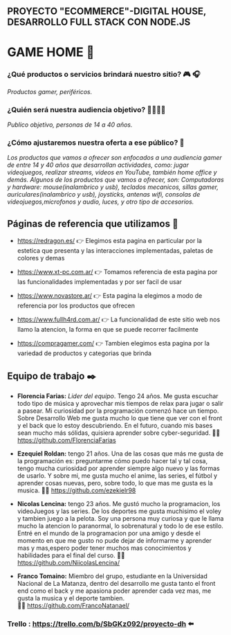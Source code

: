 ## PROYECTO "ECOMMERCE"-DIGITAL HOUSE, DESARROLLO FULL STACK CON NODE.JS

# GAME HOME 🚀

### **¿Qué productos o servicios brindará nuestro sitio?** :video_game: 	:headphones:
  *Productos gamer, periféricos.*


### **¿Quién será nuestra audiencia objetivo?** :family_man_man_boy_boy:
  *Publico objetivo, personas de 14 a 40 años.*


### **¿Cómo ajustaremos nuestra oferta a ese público?** 🤔

*Los productos que vamos a ofrecer son enfocados a una audiencia gamer de entre 14 y 40 años que desarrollan actividades, como: 
jugar videojuegos, realizar streams, videos en YouTube, también home office y demás. Algunos de los productos que vamos a ofrecer, son: 
  Computadoras y hardware: mouse(inalambrico y usb), teclados mecanicos, sillas gamer, auriculares(inalambrico y usb), joysticks, antenas wifi, consolas de videojuegos,microfonos y audio, luces, y otro tipo de accesorios.*
  
  
  

## **Páginas de referencia que utilizamos** :file_folder:

* https://redragon.es/ 👉 Elegimos esta pagina en particular por la estetica que presenta y las interacciones implementadas, paletas de colores y demas

* https://www.xt-pc.com.ar/ 👉 Tomamos referencia de esta pagina por las funcionalidades implementadas y por ser facil de usar

* https://www.novastore.ar/ 👉 Esta pagina la elegimos a modo de referencia por los productos que ofrecen

* https://www.fullh4rd.com.ar/ 👉 La funcionalidad de este sitio web nos llamo la atencion, la forma en que se puede recorrer facilmente

* https://compragamer.com/ 👉 Tambien elegimos esta pagina por la variedad de productos y categorias que brinda

## Equipo de trabajo ✒️

- **Florencia Farias:**
*Lider del equipo*. Tengo 24 años. Me gusta escuchar todo tipo de música y aprovechar mis tiempos de relax para jugar o salir a pasear. Mi curiosidad por la programación comenzó hace un tiempo. Sobre Desarrollo Web me gusta mucho lo que tiene que ver con el front y el back que lo estoy descubriendo. En el futuro, cuando mis bases sean mucho más sólidas, quisiera aprender sobre cyber-seguridad. 
 :man_technologist: https://github.com/FlorenciaFarias


- **Ezequiel Roldan:** 
tengo 21 años. Una de las cosas  que más  me gusta de la programación es: preguntarme cómo puedo hacer tal y tal cosa, tengo mucha curiosidad por aprender siempre  algo nuevo y las formas de usarlo. Y sobre mi, me gusta mucho el anime, las series, el fútbol y aprender cosas nuevas, pero, sobre  todo, lo que mas me gusta es la musica. 
 :man_technologist: https://github.com/ezekielr98


- **Nicolas Lencina:** tengo 23 años. Me gustó mucho la programacion, los videoJuegos y las series. De los deportes me gusta muchisimo el voley y tambien juego a la pelota. Soy una persona muy curiosa  y que le llama mucho la atencion lo paranormal, lo sobrenatural y todo lo de ese estilo. Entré en el mundo de la programacion por una amigo y desde el momento en que me gusto no pude dejar de informarme y aprender mas y mas,espero poder tener muchos mas conocimientos y habilidades para el final del curso. 
 :man_technologist:https://github.com/NiicolasLencina/

- **Franco Tomaino:** Miembro del grupo, estudiante en la Universidad Nacional de La Matanza, dentro del desarrollo me gusta tanto el front end como el back y me apasiona poder aprender cada vez mas, me gusta la musica y el deporte tambien.  
 :man_technologist: https://github.com/FrancoNatanael/


### Trello : https://trello.com/b/SbGKz092/proyecto-dh ⬅️



